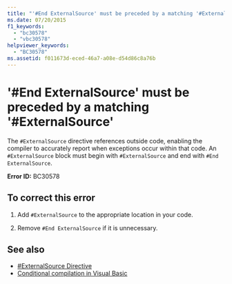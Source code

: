 ```yaml
---
title: "'#End ExternalSource' must be preceded by a matching '#ExternalSource'"
ms.date: 07/20/2015
f1_keywords: 
  - "bc30578"
  - "vbc30578"
helpviewer_keywords: 
  - "BC30578"
ms.assetid: f011673d-eced-46a7-a08e-d54d86c8a76b
---
```

# '#End ExternalSource' must be preceded by a matching '#ExternalSource'
The `#ExternalSource` directive references outside code, enabling the compiler to accurately report when exceptions occur within that code. An `#ExternalSource` block must begin with `#ExternalSource` and end with `#End ExternalSource`.  
  
 **Error ID:** BC30578  
  
## To correct this error  
  
1. Add `#ExternalSource` to the appropriate location in your code.  
  
2. Remove `#End ExternalSource` if it is unnecessary.  
  
## See also

- [#ExternalSource Directive](../../visual-basic/language-reference/directives/externalsource-directive.md)
- [Conditional compilation in Visual Basic](~/docs/visual-basic/programming-guide/program-structure/conditional-compilation.md)
